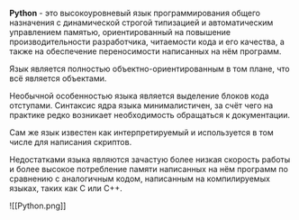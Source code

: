 **Python** - это  высокоуровневый язык программирования общего назначения с динамической строгой типизацией и автоматическим управлением памятью, ориентированный на повышение производительности разработчика, читаемости кода и его качества, а также на обеспечение переносимости написанных на нём программ.

Язык является полностью объектно-ориентированным в том плане, что всё является объектами.

Необычной особенностью языка является выделение блоков кода отступами. Синтаксис ядра языка минималистичен, за счёт чего на практике редко возникает необходимость обращаться к документации.

Сам же язык известен как интерпретируемый и используется в том числе для написания скриптов.

Недостатками языка являются зачастую более низкая скорость работы и более высокое потребление памяти написанных на нём программ по сравнению с аналогичным кодом, написанным на компилируемых языках, таких как C или C++.

![[Python.png]]